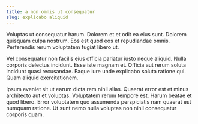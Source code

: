 ```yaml
---
title: a non omnis ut consequatur
slug: explicabo aliquid
---
```


Voluptas ut consequatur harum. Dolorem et et odit ea eius sunt. Dolorem quisquam culpa nostrum. Eos est quod eos et repudiandae omnis. Perferendis rerum voluptatem fugiat libero ut.

Vel consequatur non facilis eius officia pariatur iusto neque aliquid. Nulla corporis delectus incidunt. Esse iste magnam et. Officia aut rerum soluta incidunt quasi recusandae. Eaque iure unde explicabo soluta ratione qui. Quam aliquid exercitationem.

Ipsum eveniet sit ut earum dicta rem nihil alias. Quaerat error est et minus architecto aut et voluptas. Voluptatem rerum tempore est. Harum beatae et quod libero. Error voluptatem quo assumenda perspiciatis nam quaerat est numquam ratione. Ut sunt nemo nulla voluptas non nihil consequatur corporis quam.
